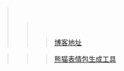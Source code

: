 > &nbsp;
>> &nbsp;
>>> [博客地址](https://hansen-hjs.github.io/blog/ "要不是为了生活，我才不会写代码")

>>> [熊猫表情包生成工具](https://hansen-hjs.github.io/cv/demo/face/index.html "要不是为了生活，我才不会写代码")

